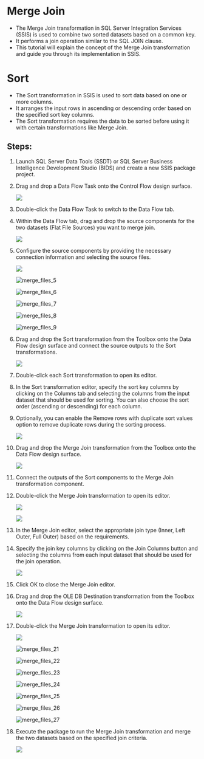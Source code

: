 # Merge Join 

* The Merge Join transformation in SQL Server Integration Services (SSIS) is used to combine two sorted datasets based on a common key. 
* It performs a join operation similar to the SQL JOIN clause.
* This tutorial will explain the concept of the Merge Join transformation and guide you through its implementation in SSIS.

# Sort 

* The Sort transformation in SSIS is used to sort data based on one or more columns.
*  It arranges the input rows in ascending or descending order based on the specified sort key columns. 
* The Sort transformation requires the data to be sorted before using it with certain transformations like Merge Join.

## Steps:

1. Launch SQL Server Data Tools (SSDT) or SQL Server Business Intelligence Development Studio (BIDS) and create a new SSIS package project.

2. Drag and drop a Data Flow Task onto the Control Flow design surface.

   ![](/images/merge_join/merge_files_1.png)

3. Double-click the Data Flow Task to switch to the Data Flow tab.

4. Within the Data Flow tab, drag and drop the source components for the two datasets (Flat File Sources) you want to merge join. 

   ![](/images/merge_join/merge_files_2.png)

5. Configure the source components by providing the necessary connection information and selecting the source files.

   ![](/images/merge_join/merge_files_4.png)

   ![merge_files_5](/images/merge_join/merge_files_5.png)

   ![merge_files_6](/images/merge_join/merge_files_6.png)

   ![merge_files_7](/images/merge_join/merge_files_7.png)

   ![merge_files_8](/images/merge_join/merge_files_8.png)

   ![merge_files_9](/images/merge_join/merge_files_9.png)

6. Drag and drop the Sort transformation from the Toolbox onto the Data Flow design surface and connect the source outputs to the Sort transformations.

   ![](/images/merge_join/merge_files_10.png)

7. Double-click each Sort transformation to open its editor.

8. In the Sort transformation editor, specify the sort key columns by clicking on the Columns tab and selecting the columns from the input dataset that should be used for sorting. You can also choose the sort order (ascending or descending) for each column.

9. Optionally, you can enable the Remove rows with duplicate sort values option to remove duplicate rows during the sorting process.

   ![](/images/merge_join/merge_files_11.png)

10. Drag and drop the Merge Join transformation from the Toolbox onto the Data Flow design surface.

    ![](/images/merge_join/merge_files_12.png)

11. Connect the outputs of the Sort components to the Merge Join transformation component.

12. Double-click the Merge Join transformation to open its editor.

    ![](/images/merge_join/merge_files_13.png)

    ![](/images/merge_join/merge_files_14.png)

13. In the Merge Join editor, select the appropriate join type (Inner, Left Outer, Full Outer) based on the requirements.

14. Specify the join key columns by clicking on the Join Columns button and selecting the columns from each input dataset that should be used for the join operation.

    ![](/images/merge_join/merge_files_28.png)

15. Click OK to close the Merge Join editor.

16. Drag and drop the OLE DB Destination transformation from the Toolbox onto the Data Flow design surface.

    ![](/images/merge_join/merge_files_16.png)

    

17. Double-click the Merge Join transformation to open its editor.

    ![](/images/merge_join/merge_files_20.png)

    ![merge_files_21](/images/merge_join/merge_files_21.png)

    ![merge_files_22](/images/merge_join/merge_files_22.png)

    ![merge_files_23](/images/merge_join/merge_files_23.png)

    ![merge_files_24](/images/merge_join/merge_files_24.png)

    ![merge_files_25](/images/merge_join/merge_files_25.png)

    ![merge_files_26](/images/merge_join/merge_files_26.png)

    ![merge_files_27](/images/merge_join/merge_files_27.png)

18. Execute the package to run the Merge Join transformation and merge the two datasets based on the specified join criteria.

    ![](/images/merge_join/merge_files_29.png)
